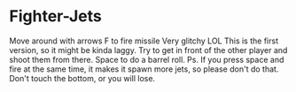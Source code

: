 # Fighter-Jets
Move around with arrows F to fire missile Very glitchy LOL  This is the first version, so it might be kinda laggy. Try to get in front of the other player and shoot them from there. Space to do a barrel roll. Ps. If you press space and fire at the same time, it makes it spawn more jets, so please don't do that. Don't touch the bottom, or you will lose.
